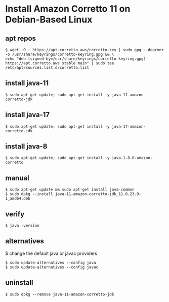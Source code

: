 # Install Amazon Corretto 11 on Debian-Based Linux

## apt repos
```
$ wget -O - https://apt.corretto.aws/corretto.key | sudo gpg --dearmor -o /usr/share/keyrings/corretto-keyring.gpg && \
echo "deb [signed-by=/usr/share/keyrings/corretto-keyring.gpg] https://apt.corretto.aws stable main" | sudo tee /etc/apt/sources.list.d/corretto.list
```
## install java-11
```
$ sudo apt-get update; sudo apt-get install -y java-11-amazon-corretto-jdk

```
## install java-17
```
$ sudo apt-get update; sudo apt-get install -y java-17-amazon-corretto-jdk

```

## install java-8
```
$ sudo apt-get update; sudo apt-get install -y java-1.8.0-amazon-corretto

```

## manual
```
$ sudo apt-get update && sudo apt-get install java-common
$ sudo dpkg --install java-11-amazon-corretto-jdk_11.0.23.9-1_amd64.deb
```

## verify
```
$ java -version
```

## alternatives
$ change the default java or javac providers
```
$ sudo update-alternatives --config java
$ sudo update-alternatives --config javac
```

## uninstall
```
$ sudo dpkg --remove java-11-amazon-corretto-jdk
```

